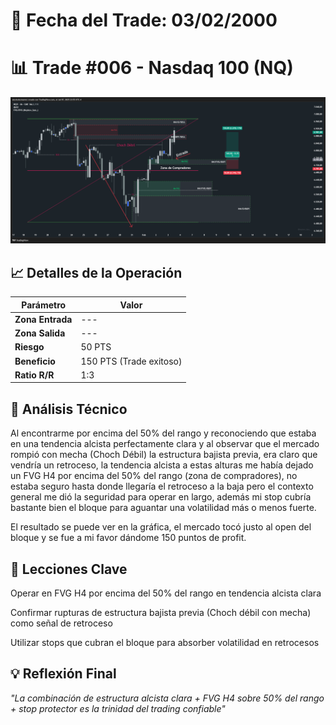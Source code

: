 # 📅 Fecha del Trade: 03/02/2000
# 📊 Trade #006 - Nasdaq 100 (NQ)

![Gráfico del Trade](trade_006.png) <!-- Asegúrate que el nombre coincida exactamente -->

## 📈 Detalles de la Operación
| Parámetro       | Valor               |
|----------------|---------------------|
| **Zona Entrada** | --- |
| **Zona Salida**  | --- |
| **Riesgo**       | 50 PTS |
| **Beneficio**    | 150 PTS (Trade exitoso)  |
| **Ratio R/R**    | 1:3           |

## 🎯 Análisis Técnico

Al encontrarme por encima del 50% del rango y reconociendo que estaba en una tendencia alcista perfectamente clara y al observar que el mercado rompió con mecha (Choch Débil) la estructura bajista previa, era claro que vendría un retroceso, la tendencia alcista a estas alturas me había dejado un FVG H4 por encima del 50% del rango (zona de compradores), no estaba seguro hasta donde llegaría el retroceso a la baja pero el contexto general me dió la seguridad para operar en largo, además mi stop cubría bastante bien el bloque para aguantar una volatilidad más o menos fuerte.

El resultado se puede ver en la gráfica, el mercado tocó justo al open del bloque y se fue a mi favor dándome 150 puntos de profit.

## 📌 Lecciones Clave

Operar en FVG H4 por encima del 50% del rango en tendencia alcista clara

Confirmar rupturas de estructura bajista previa (Choch débil con mecha) como señal de retroceso

Utilizar stops que cubran el bloque para absorber volatilidad en retrocesos

## 💡 Reflexión Final
*"La combinación de estructura alcista clara + FVG H4 sobre 50% del rango + stop protector es la trinidad del trading confiable"*
